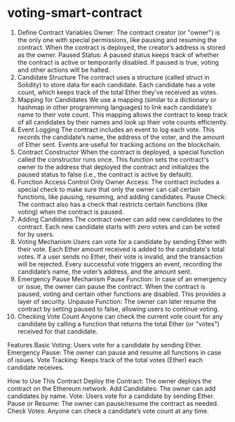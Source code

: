 # voting-smart-contract
1. Define Contract Variables
Owner: The contract creator (or "owner") is the only one with special permissions, like pausing and resuming the contract. When the contract is deployed, the creator’s address is stored as the owner.
Paused Status: A paused status keeps track of whether the contract is active or temporarily disabled. If paused is true, voting and other actions will be halted.
2. Candidate Structure
The contract uses a structure (called struct in Solidity) to store data for each candidate. Each candidate has a vote count, which keeps track of the total Ether they’ve received as votes.
3. Mapping for Candidates
We use a mapping (similar to a dictionary or hashmap in other programming languages) to link each candidate’s name to their vote count. This mapping allows the contract to keep track of all candidates by their names and look up their vote counts efficiently.
4. Event Logging
The contract includes an event to log each vote. This records the candidate’s name, the address of the voter, and the amount of Ether sent. Events are useful for tracking actions on the blockchain.
5. Contract Constructor
When the contract is deployed, a special function called the constructor runs once. This function sets the contract's owner to the address that deployed the contract and initializes the paused status to false (i.e., the contract is active by default).
6. Function Access Control
Only Owner Access: The contract includes a special check to make sure that only the owner can call certain functions, like pausing, resuming, and adding candidates.
Pause Check: The contract also has a check that restricts certain functions (like voting) when the contract is paused.
7. Adding Candidates
The contract owner can add new candidates to the contract. Each new candidate starts with zero votes and can be voted for by users.
8. Voting Mechanism
Users can vote for a candidate by sending Ether with their vote. Each Ether amount received is added to the candidate's total votes.
If a user sends no Ether, their vote is invalid, and the transaction will be rejected.
Every successful vote triggers an event, recording the candidate’s name, the voter’s address, and the amount sent.
9. Emergency Pause Mechanism
Pause Function: In case of an emergency or issue, the owner can pause the contract. When the contract is paused, voting and certain other functions are disabled. This provides a layer of security.
Unpause Function: The owner can later resume the contract by setting paused to false, allowing users to continue voting.
10. Checking Vote Count
Anyone can check the current vote count for any candidate by calling a function that returns the total Ether (or "votes") received for that candidate.

Features
Basic Voting: Users vote for a candidate by sending Ether.
Emergency Pause: The owner can pause and resume all functions in case of issues.
Vote Tracking: Keeps track of the total votes (Ether) each candidate receives.

How to Use This Contract
Deploy the Contract: The owner deploys the contract on the Ethereum network.
Add Candidates: The owner can add candidates by name.
Vote: Users vote for a candidate by sending Ether.
Pause or Resume: The owner can pause/resume the contract as needed.
Check Votes: Anyone can check a candidate’s vote count at any time.

